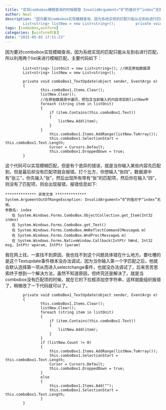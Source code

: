 ```yaml
---
title: "实现combobox模糊查询的时候报错 InvalidArgument=“0”的值对于“index”无效"
author: Neal
description: "因为要对combobox实现模糊查询，因为系统实现的匹配只能从左到右进行匹配，所以利用两个list来进行模糊匹配，主要代码如下：        List<string> listOnit = new List<string>(); //绑定原始数据源
        List<string> listNew = new List<string>();         private void com"
tags: [combobox,winform]
categories: [winform开发]
date: "2015-05-02 17:51:23"
---
```

因为要对combobox实现模糊查询，因为系统实现的匹配只能从左到右进行匹配，所以利用两个list来进行模糊匹配，主要代码如下：

```
        List<string> listOnit = new List<string>(); //绑定原始数据源
        List<string> listNew = new List<string>(); 

        private void comboBox1_TextUpdate(object sender, EventArgs e)
        {
                this.comboBox1.Items.Clear();
                listNew.Clear();
                //在原始数据源中遍历，把包含当前输入的内容添加到listNew中
                foreach (string item in listOnit)
                {
                    if (item.Contains(this.comboBox1.Text))
                    {
                        listNew.Add(item);
                    }
                }
                    this.comboBox1.Items.AddRange(listNew.ToArray());
                    this.comboBox1.SelectionStart = this.comboBox1.Text.Length;
                    Cursor = Cursors.Default;
                    this.comboBox1.DroppedDown = true;
        }
```
这个代码可以实现模糊匹配，但是有个诡异的错误，就是当你输入某些内容先匹配到，但是最后却没有匹配项就会报错。打个比方，你想输入“张四”，数据源中有“张三”，你先输入“张”，然后出现所有带有“张”的匹配项，然后你在输入“四”，则没有了匹配项，则会出现报错，报错信息如下:

```
************** 异常文本 **************
System.ArgumentOutOfRangeException: InvalidArgument=“0”的值对于“index”无效。
参数名: index
   在 System.Windows.Forms.ComboBox.ObjectCollection.get_Item(Int32 index)
   在 System.Windows.Forms.ComboBox.get_Text()
   在 System.Windows.Forms.ComboBox.WmReflectCommand(Message& m)
   在 System.Windows.Forms.ComboBox.WndProc(Message& m)
   在 System.Windows.Forms.NativeWindow.Callback(IntPtr hWnd, Int32 msg, IntPtr wparam, IntPtr lparam)
```
我在网上找，一直找不到原因，我也找不到这个问题具体错在什么地方。要吐槽的是这个Textupdate事件根本没办法调试，因为当你输入第一个字匹配之后，他就会默认选择第一项从而进入selectchange事件，也就没办法调试了，后来苦苦思索终于想到一个解决方法，虽然不知道原因，但终究还是解决了。就是当combobox没有匹配项的时候，就在它的下拉框添加空字符串，这样就能组织报错了，稍微改了一下代码就可以了。

```
        private void comboBox1_TextUpdate(object sender, EventArgs e)
        {
                this.comboBox1.Items.Clear();
                listNew.Clear();
                foreach (string item in listOnit)
                {
                    if (item.Contains(this.comboBox1.Text))
                    {
                        listNew.Add(item);
                    }
                }
                if (listNew.Count != 0)
                {
                    this.comboBox1.Items.AddRange(listNew.ToArray());
                    this.comboBox1.SelectionStart = this.comboBox1.Text.Length;
                    Cursor = Cursors.Default;
                    this.comboBox1.DroppedDown = true;
                }
                else
                {
                    this.comboBox1.Items.Add("");
                    this.comboBox1.SelectionStart = this.comboBox1.Text.Length;
                }
        }
```